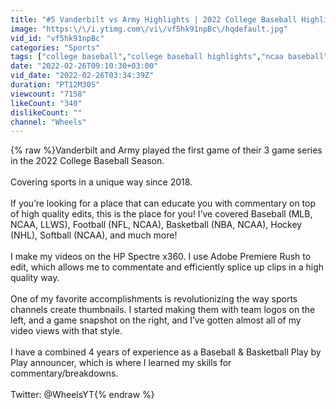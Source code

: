 ```yaml
---
title: "#5 Vanderbilt vs Army Highlights | 2022 College Baseball Highlights"
image: "https:\/\/i.ytimg.com\/vi\/vf5hk91npBc\/hqdefault.jpg"
vid_id: "vf5hk91npBc"
categories: "Sports"
tags: ["college baseball","college baseball highlights","ncaa baseball"]
date: "2022-02-26T09:10:30+03:00"
vid_date: "2022-02-26T03:34:39Z"
duration: "PT12M30S"
viewcount: "7158"
likeCount: "340"
dislikeCount: ""
channel: "Wheels"
---
```

{% raw %}Vanderbilt and Army played the first game of their 3 game series in the 2022 College Baseball Season.<br /><br />Covering sports in a unique way since 2018. <br /><br />If you’re looking for a place that can educate you with commentary on top of high quality edits, this is the place for you! I’ve covered Baseball (MLB, NCAA, LLWS), Football (NFL, NCAA), Basketball (NBA, NCAA), Hockey (NHL), Softball (NCAA), and much more!<br /><br />I make my videos on the HP Spectre x360. I use Adobe Premiere Rush to edit, which allows me to commentate and efficiently splice up clips in a high quality way.<br /><br />One of my favorite accomplishments is revolutionizing the way sports channels create thumbnails. I started making them with team logos on the left, and a game snapshot on the right, and I’ve gotten almost all of my video views with that style.<br /><br />I have a combined 4 years of experience as a Baseball &amp; Basketball Play by Play announcer, which is where I learned my skills for commentary/breakdowns.<br /><br />Twitter: @WheelsYT{% endraw %}
